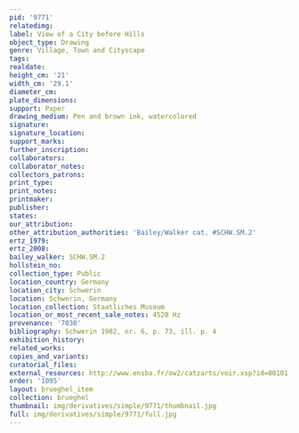 ```yaml
---
pid: '9771'
relatedimg: 
label: View of a City before Hills
object_type: Drawing
genre: Village, Town and Cityscape
tags: 
realdate: 
height_cm: '21'
width_cm: '29.1'
diameter_cm: 
plate_dimensions: 
support: Paper
drawing_medium: Pen and brown ink, watercolored
signature: 
signature_location: 
support_marks: 
further_inscription: 
collaborators: 
collaborator_notes: 
collectors_patrons: 
print_type: 
print_notes: 
printmaker: 
publisher: 
states: 
our_attribution: 
other_attribution_authorities: 'Bailey/Walker cat. #SCHW.SM.2'
ertz_1979: 
ertz_2008: 
bailey_walker: SCHW.SM.2
hollstein_no: 
collection_type: Public
location_country: Germany
location_city: Schwerin
location: Schwerin, Germany
location_collection: Staatliches Museum
location_or_most_recent_sale_notes: 4528 Hz
provenance: '7030'
bibliography: Schwerin 1982, nr. 6, p. 73, ill. p. 4
exhibition_history: 
related_works: 
copies_and_variants: 
curatorial_files: 
external_resources: http://www.ensba.fr/ow2/catzarts/voir.xsp?id=00101-23837&qid=sdx_q3&n=10&sf=&e=
order: '1095'
layout: brueghel_item
collection: brueghel
thumbnail: img/derivatives/simple/9771/thumbnail.jpg
full: img/derivatives/simple/9771/full.jpg
---
```

